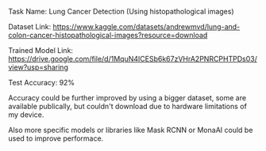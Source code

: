 Task Name: Lung Cancer Detection (Using histopathological images)

Dataset Link: https://www.kaggle.com/datasets/andrewmvd/lung-and-colon-cancer-histopathological-images?resource=download

Trained Model Link: https://drive.google.com/file/d/1MquN4ICESb6k67zVHrA2PNRCPHTPDs03/view?usp=sharing

Test Accuracy: 92%

Accuracy could be further improved by using a bigger dataset, some are available publically, but couldn't download due to hardware limitations of my device.

Also more specific models or libraries like Mask RCNN or MonaAI could be used to improve performace.